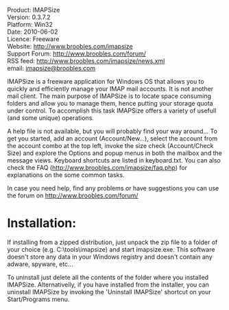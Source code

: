 Product: IMAPSize  
Version: 0.3.7.2  
Platform: Win32  
Date: 2010-06-02  
Licence: Freeware  
Website: http://www.broobles.com/imapsize  
Support Forum: http://www.broobles.com/forum/  
RSS feed: http://www.broobles.com/imapsize/news.xml  
email: imapsize@broobles.com  

IMAPSize is a freeware application for Windows OS that allows you to quickly and efficiently manage your IMAP mail accounts. It is not another mail client. The main purpose of IMAPSize is to locate space consuming folders and allow you to manage them, hence putting your storage quota under control. To accomplish this task IMAPSize offers a variety of usefull (and some unique) operations.

A help file is not available, but you will probably find your way around... To get you started, add an account (Account/New...), select the account from the account combo at the top left, invoke the size check (Account/Check Size) and explore the Options and popup menus in both the mailbox and the message views. Keyboard shortcuts are listed in keyboard.txt. You can also check the FAQ (http://www.broobles.com/imapsize/faq.php) for explanations on the some common tasks.

In case you need help, find any problems or have suggestions you can use the forum on http://www.broobles.com/forum/ 

Installation:
=============

If installing from a zipped distribution, just unpack the zip file to a folder of your choice (e.g. C:\tools\imapsize) and start imapsize.exe. This software doesn't store any data in your Windows registry and doesn't contain any adware, spyware, etc...

To uninstall just delete all the contents of the folder where you installed IMAPSize. Alternativelly, if you have installed from the installer, you can uninstall IMAPSize by invoking the 'Uninstall IMAPSize' shortcut on your Start/Programs menu.





